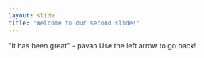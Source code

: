 ```yaml
---
layout: slide
title: "Welcome to our second slide!"
---
```

"It has been great" - pavan
Use the left arrow to go back!
